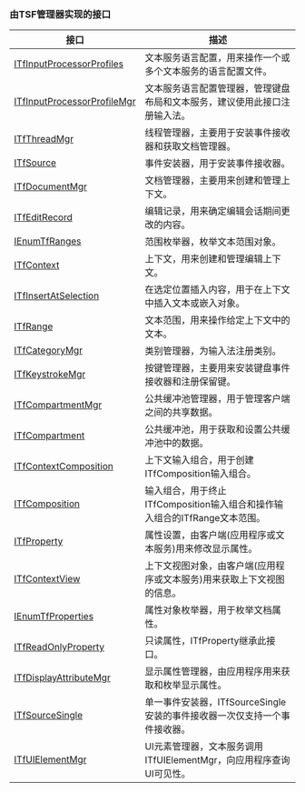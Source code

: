 ### 由TSF管理器实现的接口

接口																			|描述
-|-
[ITfInputProcessorProfiles](TSFmanager/ITfInputProcessorProfiles.md)		|文本服务语言配置，用来操作一个或多个文本服务的语言配置文件。
[ITfInputProcessorProfileMgr](TSFmanager/ITfInputProcessorProfileMgr.md)	|文本服务语言配置管理器，管理键盘布局和文本服务，建议使用此接口注册输入法。
[ITfThreadMgr](TSFmanager/ITfThreadMgr.md)									|线程管理器，主要用于安装事件接收器和获取文档管理器。
[ITfSource](TSFmanager/ITfSource.md)										|事件安装器，用于安装事件接收器。
[ITfDocumentMgr](TSFmanager/ITfDocumentMgr.md)								|文档管理器，主要用来创建和管理上下文。
[ITfEditRecord](TSFmanager/ITfEditRecord.md)								|编辑记录，用来确定编辑会话期间更改的内容。
[IEnumTfRanges](TSFmanager/IEnumTfRanges.md)								|范围枚举器，枚举文本范围对象。
[ITfContext](TSFmanager/ITfContext.md)										|上下文，用来创建和管理编辑上下文。
[ITfInsertAtSelection](TSFmanager/ITfInsertAtSelection.md)					|在选定位置插入内容，用于在上下文中插入文本或嵌入对象。
[ITfRange](TSFmanager/ITfRange.md)											|文本范围，用来操作给定上下文中的文本。
[ITfCategoryMgr](TSFmanager/ITfCategoryMgr.md)								|类别管理器，为输入法注册类别。
[ITfKeystrokeMgr](TSFmanager/ITfKeystrokeMgr.md)							|按键管理器，主要用来安装键盘事件接收器和注册保留键。
[ITfCompartmentMgr](TSFmanager/ITfCompartmentMgr.md)						|公共缓冲池管理器，用于管理客户端之间的共享数据。
[ITfCompartment](TSFmanager/ITfCompartment.md)								|公共缓冲池，用于获取和设置公共缓冲池中的数据。
[ITfContextComposition](TSFmanager/ITfContextComposition.md)				|上下文输入组合，用于创建ITfComposition输入组合。
[ITfComposition](TSFmanager/ITfComposition.md)								|输入组合，用于终止ITfComposition输入组合和操作输入组合的ITfRange文本范围。
[ITfProperty](TSFmanager/ITfProperty.md)									|属性设置，由客户端(应用程序或文本服务)用来修改显示属性。
[ITfContextView](TSFmanager/ITfContextView.md)								|上下文视图对象，由客户端(应用程序或文本服务)用来获取上下文视图的信息。
[IEnumTfProperties](TSFmanager/IEnumTfProperties.md)						|属性对象枚举器，用于枚举文档属性。
[ITfReadOnlyProperty](TSFmanager/ITfReadOnlyProperty.md)					|只读属性，ITfProperty继承此接口。
[ITfDisplayAttributeMgr](TSFmanager/ITfDisplayAttributeMgr.md)				|显示属性管理器，由应用程序用来获取和枚举显示属性。
[ITfSourceSingle](TSFmanager/ITfSourceSingle.md)							|单一事件安装器，ITfSourceSingle安装的事件接收器一次仅支持一个事件接收器。
[ITfUIElementMgr](TSFmanager/ITfUIElementMgr.md)							|UI元素管理器，文本服务调用ITfUIElementMgr，向应用程序查询UI可见性。